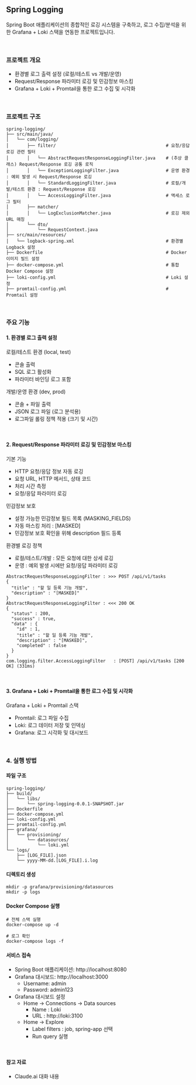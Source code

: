 ## Spring Logging

Spring Boot 애플리케이션의 종합적인 로깅 시스템을 구축하고, 로그 수집/분석을 위한 Grafana + Loki 스택을 연동한 프로젝트입니다.

<br />

### 프로젝트 개요

- 환경별 로그 출력 설정 (로컬/테스트 vs 개발/운영)
- Request/Response 파라미터 로깅 및 민감정보 마스킹
- Grafana + Loki + Promtail을 통한 로그 수집 및 시각화

<br />

### 프로젝트 구조

```text
spring-logging/
├── src/main/java/
│   └── com/logging/
│       ├── filter/                                          # 요청/응답 로깅 관련 필터
│       │   └── AbstractRequestResponseLoggingFilter.java    # (추상 클래스) Request/Response 로깅 공통 로직
│       │   └── ExceptionLoggingFilter.java                  # 운영 환경 : 예외 발생 시 Request/Response 로깅
│       │   └── StandardLoggingFilter.java                   # 로컬/개발/테스트 환경 : Request/Response 로깅
│       │   └── AccessLoggingFilter.java                     # 액세스 로그 필터
│       ├── matcher/
│       │   └── LogExclusionMatcher.java                     # 로깅 제외 URL 매칭
│       └── dto/
│           └── RequestContext.java
├── src/main/resources/
│   └── logback-spring.xml                                   # 환경별 Logback 설정
├── Dockerfile                                               # Docker 이미지 빌드 설정
├── docker-compose.yml                                       # 통합 Docker Compose 설정
├── loki-config.yml                                          # Loki 설정
├── promtail-config.yml                                      # Promtail 설정
```

<br />

### 주요 기능

#### 1. 환경별 로그 출력 설정

로컬/테스트 환경 (local, test)
- 콘솔 출력
- SQL 로그 활성화
- 파라미터 바인딩 로그 포함

개발/운영 환경 (dev, prod)
- 콘솔 + 파일 출력
- JSON 로그 파일 (로그 분석용)
- 로그파일 롤링 정책 적용 (크기 및 시간)

<br />

#### 2. Request/Response 파라미터 로깅 및 민감정보 마스킹

기본 기능
- HTTP 요청/응답 정보 자동 로깅
- 요청 URL, HTTP 메서드, 상태 코드
- 처리 시간 측정
- 요청/응답 파라미터 로깅

민감정보 보호
- 설정 가능한 민감정보 필드 목록 (MASKING_FIELDS)
- 자동 마스킹 처리 : [MASKED]
- 민감정보 보호 확인을 위해 description 필드 등록

환경별 로깅 정책
- 로컬/테스트/개발 : 모든 요청에 대한 상세 로깅
- 운영 : 예외 발생 시에만 요청/응답 파라미터 로깅

```text
AbstractRequestResponseLoggingFilter : >>> POST /api/v1/tasks
{
  "title" : "할 일 등록 기능 개발",
  "description" : "[MASKED]"
}
AbstractRequestResponseLoggingFilter : <<< 200 OK
{
  "status" : 200,
  "success" : true,
  "data" : {
    "id" : 1,
    "title" : "할 일 등록 기능 개발",
    "description" : "[MASKED]",
    "completed" : false
  }
}
com.logging.filter.AccessLoggingFilter   : [POST] /api/v1/tasks [200 OK] (331ms)
```

<br />

#### 3. Grafana + Loki + Promtail을 통한 로그 수집 및 시각화

Grafana + Loki + Promtail 스택
- Promtail: 로그 파일 수집
- Loki: 로그 데이터 저장 및 인덱싱
- Grafana: 로그 시각화 및 대시보드

<br />

### 4. 실행 방법

#### 파일 구조
```text
spring-logging/
├── build/
│   └── libs/
│       └── spring-logging-0.0.1-SNAPSHOT.jar
├── Dockerfile
├── docker-compose.yml
├── loki-config.yml  
├── promtail-config.yml
├── grafana/
│   └── provisioning/
│       └── datasources/
│           └── loki.yml
└── logs/
    ├── [LOG_FILE].json
    └── yyyy-MM-dd.[LOG_FILE].i.log
```

#### 디렉토리 생성

```shell
mkdir -p grafana/provisioning/datasources
mkdir -p logs
```

#### Docker Compose 실행

```shell
# 전체 스택 실행
docker-compose up -d

# 로그 확인
docker-compose logs -f
```

#### 서비스 접속

- Spring Boot 애플리케이션: http://localhost:8080
- Grafana 대시보드: http://localhost:3000
  - Username: admin
  - Password: admin123
- Grafana 대시보드 설정
  - Home -> Connections -> Data sources
    - Name : Loki
    - URL : http://loki:3100
  - Home -> Explore
    - Label filters : job, spring-app 선택
    - Run query 실행

<br />

#### 참고 자료
- Claude.ai 대화 내용
